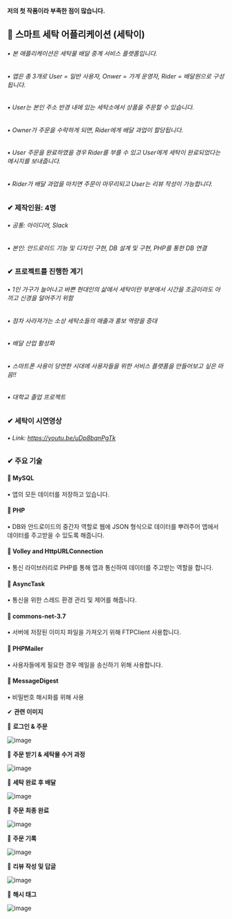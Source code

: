 **저의 첫 작품이라 부족한 점이 많습니다.**

## 🎈 **스마트 세탁 어플리케이션 (세탁이)**
    
######   • 본 애플리케이션은 세탁물 배달 중계 서비스 플랫폼입니다.
######   • 앱은 총 3개로 User = 일반 사용자, Onwer = 가게 운영자, Rider = 배달원으로 구성됩니다.
######   • User는 본인 주소 반경 내에 있는 세탁소에서 상품을 주문할 수 있습니다.
######   • Owner가 주문을 수락하게 되면, Rider에게 배달 과업이 할당됩니다.
######   • User 주문을 완료하였을 경우 Rider를 부를 수 있고 User에게 세탁이 완료되었다는 메시지를 보내줍니다.
######   • Rider가 배달 과업을 마치면 주문이 마무리되고 User는 리뷰 작성이 가능합니다.  


### ✔ **제작인원: 4명**
######   • 공통: 아이디어, Slack
######   • 본인: 안드로이드 기능 및 디자인 구현, DB 설계 및 구현, PHP를 통한 DB 연결


### ✔ **프로젝트를 진행한 계기**
######   • 1인 가구가 늘어나고 바쁜 현대인의 삶에서 세탁이란 부분에서 시간을 조금이라도 아끼고 신경을 덜어주기 위함
######   • 점차 사라져가는 소상 세탁소들의 매출과 홍보 역량을 증대
######   • 배달 산업 활성화
######   • 스마트폰 사용이 당연한 시대에 사용자들을 위한 서비스 플랫폼을 만들어보고 싶은 마음!!
######   • 대학교 졸업 프로젝트


### ✔ **세탁이 시연영상**
######   • Link: https://youtu.be/uDp8bqnPgTk


### ✔ **주요 기술**

#### 📌 MySQL
• 앱의 모든 데이터를 저장하고 있습니다.

#### 📌 PHP
• DB와 안드로이드의 중간자 역할로 웹에 JSON 형식으로 데이터를 뿌려주어 앱에서 데이터를 주고받을 수 있도록 해줍니다.

#### 📌 Volley and HttpURLConnection
• 통신 라이브러리로 PHP를 통해 앱과 통신하여 데이터를 주고받는 역할을 합니다.

#### 📌 AsyncTask
• 통신을 위한 스레드 환경 관리 및 제어를 해줍니다.

#### 📌 commons-net-3.7
• 서버에 저장된 이미지 파일을 가져오기 위해 FTPClient 사용합니다.

#### 📌 PHPMailer
• 사용자들에게 필요한 경우 메일을 송신하기 위해 사용합니다.

#### 📌 MessageDigest
• 비밀번호 해시화를 위해 사용



✔ **관련 이미지**

🚩 **로그인 & 주문**

![image](https://user-images.githubusercontent.com/61875571/109828252-d0297200-7c7f-11eb-84c0-8d04416e0a74.png)


🚩 **주문 받기 & 세탁물 수거 과정**

![image](https://user-images.githubusercontent.com/61875571/109828331-e0d9e800-7c7f-11eb-8222-d39608a90a7e.png)


🚩 **세탁 완료 후 배달**

![image](https://user-images.githubusercontent.com/61875571/109828669-32827280-7c80-11eb-891d-c85b9d61cb98.png)


🚩 **주문 최종 완료**

![image](https://user-images.githubusercontent.com/61875571/109828772-48903300-7c80-11eb-9c6a-69fe88e61a25.png)


🚩 **주문 기록**

![image](https://user-images.githubusercontent.com/61875571/109829088-91e08280-7c80-11eb-9835-e46a467ad517.png)


🚩 **리뷰 작성 및 답글**

![image](https://user-images.githubusercontent.com/61875571/109829244-afade780-7c80-11eb-97a6-808866e4a331.png)


🚩 **해시 태그**

![image](https://user-images.githubusercontent.com/61875571/109829297-b9374f80-7c80-11eb-8ae2-cd2340dacde0.png)

